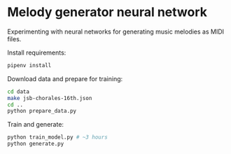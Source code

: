 # Melody generator neural network

Experimenting with neural networks for generating music melodies as MIDI files.

Install requirements:

```bash
pipenv install
```

Download data and prepare for training: 

```bash
cd data
make jsb-chorales-16th.json
cd ..
python prepare_data.py
```

Train and generate: 

```bash
python train_model.py # ~3 hours
python generate.py
```
